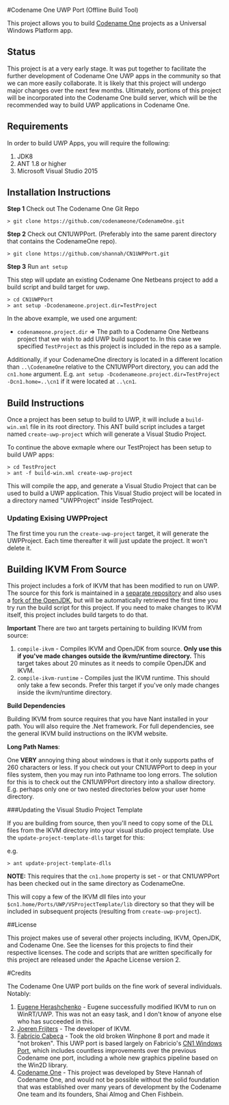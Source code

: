 #Codename One UWP Port (Offline Build Tool)

This project allows you to build [Codename One](http://www.codenameone.com) projects as a Universal Windows Platform app.

## Status

This project is at a very early stage.  It was put together to facilitate the further development of Codename One UWP apps in the community so that we can more easily collaborate.  It is likely that this project will undergo major changes over the next few months.  Ultimately, portions of this project will be incorporated into the Codename One build server, which will be the recommended way to build UWP applications in Codename One.

## Requirements

In order to build UWP Apps, you will require the following:

1. JDK8
2. ANT 1.8 or higher
3. Microsoft Visual Studio 2015

## Installation Instructions

**Step 1**  Check out The Codename One Git Repo

~~~~
> git clone https://github.com/codenameone/CodenameOne.git
~~~~

**Step 2** Check out CN1UWPPort.  (Preferably into the same parent directory that contains the CodenameOne repo).

~~~~
> git clone https://github.com/shannah/CN1UWPPort.git
~~~~

**Step 3** Run `ant setup`

This step will update an existing Codename One Netbeans project to add a build script and build target for uwp.

~~~~
> cd CN1UWPPort
> ant setup -Dcodenameone.project.dir=TestProject
~~~~

In the above example, we used one argument:

* `codenameone.project.dir` => The path to a Codename One Netbeans project that we wish to add UWP build support to.  In this case we specified `TestProject` as this project is included in the repo as a sample.

Additionally, if your CodenameOne directory is located in a different location than `..\CodenameOne` relative to the CN1UWPPort directory, you can add the `cn1.home` argument. E.g. `ant setup -Dcodenameone.project.dir=TestProject -Dcn1.home=..\cn1` if it were located at `..\cn1`.

## Build Instructions

Once a project has been setup to build to UWP, it will include a `build-win.xml` file in its root directory.  This ANT build script includes 
a target named `create-uwp-project` which will generate a Visual Studio Project.

To continue the above exmaple where our TestProject has been setup to build UWP apps:

~~~~
> cd TestProject
> ant -f build-win.xml create-uwp-project
~~~~

This will compile the app, and generate a Visual Studio Project that can be used to build a UWP application.  This Visual Studio project will be 
located in a directory named "UWPProject" inside TestProject.

### Updating Exising UWPProject

The first time you run the `create-uwp-project` target, it will generate the UWPProject.  Each time thereafter it will just update the project.  It won't delete it.

## Building IKVM From Source

This project includes a fork of IKVM that has been modified to run on UWP.  The source for this fork is maintained in a [separate repository](https://github.com/shannah/cn1-ikvm-uwp) and also uses a [fork of the OpenJDK](https://github.com/shannah/cn1-ikvm-openjdk-8-b132), but will be automatically retrieved the first time you try run the build script for this project.  If you need to make changes to IKVM itself, this project includes build targets to do that.  

**Important** There are two ant targets pertaining to building IKVM from source:

1. `compile-ikvm` - Compiles IKVM and OpenJDK from source.  **Only use this if you've made changes outside the ikvm/runtime directory.**  This target takes about 20 minutes as it needs to compile OpenJDK and IKVM.
2. `compile-ikvm-runtime` - Compiles just the IKVM runtime.  This should only take a few seconds.  Prefer this target if you've only made changes inside the ikvm/runtime directory.

**Build Dependencies**

Building IKVM from source requires that you have Nant installed in your path.  You will also require the .Net framework.  For full dependencies, see the general IKVM build instructions on the IKVM website.

**Long Path Names**:

One **VERY** annoying thing about windows is that it only supports paths of 260 characters or less.  If you check out your CN1UWPPort to deep in your files system, then you may run into Pathname too long errors.  The solution for this is to check out the CN1UWPPort directory into a shallow directory.  E.g. perhaps only one or two nested directories below your user home directory.

###Updating the Visual Studio Project Template

If you are building from source, then you'll need to copy some of the DLL files from the IKVM directory into your visual studio project template.  Use the `update-project-template-dlls` target for this:

e.g.

~~~~
> ant update-project-template-dlls
~~~~

**NOTE:** This requires that the `cn1.home` property is set - or that CN1UWPPort has been checked out in the same directory as CodenameOne.

This will copy a few of the IKVM dll files into your `$cn1.home/Ports/UWP/VSProjectTemplate/lib` directory so that they will be included in subsequent projects (resulting from `create-uwp-project`).

##License

This project makes use of several other projects including, IKVM, OpenJDK, and Codename One.  See the licenses for this projects to find their respective licenses.  The code and scripts that are written specifically for this project are released under the Apache License version 2.

#Credits

The Codename One UWP port builds on the fine work of several individuals.  Notably:

1. [Eugene Herashchenko](https://twitter.com/Geraschenco) - Eugene successfully modified IKVM to run on WinRT/UWP.  This was not an easy task, and I don't know of anyone else who has succeeded in this.
2. [Joeren Frijters](https://twitter.com/jeroenfrijters) - The developer of IKVM.
3. [Fabrício Cabeça](https://github.com/pmovil) - Took the old broken Winphone 8 port and made it "not broken".  This UWP port is based largely on Fabricio's [CN1 Windows Port](https://github.com/Pmovil/CN1WindowsPort), which includes countless improvements over the previous Codename one port, including a whole new graphics pipeline based on the Win2D library.
4. [Codename One](http://www.codenameone.com) - This project was developed by Steve Hannah of Codename One, and would not be possible without the solid foundation that was established over many years of development by the Codename One team and its founders, Shai Almog and Chen Fishbein.
 

